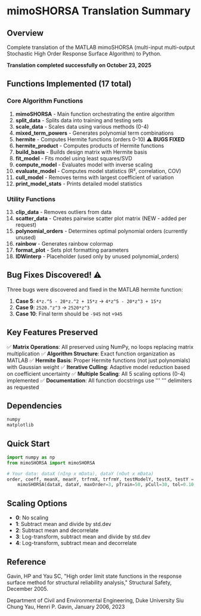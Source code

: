 # mimoSHORSA Translation Summary

## Overview
Complete translation of the MATLAB mimoSHORSA (multi-input multi-output Stochastic High Order Response Surface Algorithm) to Python.

**Translation completed successfully on October 23, 2025**

## Functions Implemented (17 total)

### Core Algorithm Functions
1. **mimoSHORSA** - Main function orchestrating the entire algorithm
2. **split_data** - Splits data into training and testing sets
3. **scale_data** - Scales data using various methods (0-4)
4. **mixed_term_powers** - Generates polynomial term combinations
5. **hermite** - Computes Hermite functions (orders 0-10) ⚠️ **BUGS FIXED**
6. **hermite_product** - Computes products of Hermite functions
7. **build_basis** - Builds design matrix with Hermite basis
8. **fit_model** - Fits model using least squares/SVD
9. **compute_model** - Evaluates model with inverse scaling
10. **evaluate_model** - Computes model statistics (R², correlation, COV)
11. **cull_model** - Removes terms with largest coefficient of variation
12. **print_model_stats** - Prints detailed model statistics

### Utility Functions
13. **clip_data** - Removes outliers from data
14. **scatter_data** - Creates pairwise scatter plot matrix (NEW - added per request)
15. **polynomial_orders** - Determines optimal polynomial orders (currently unused)
16. **rainbow** - Generates rainbow colormap
17. **format_plot** - Sets plot formatting parameters
18. **IDWinterp** - Placeholder (used only by unused polynomial_orders)

## Bug Fixes Discovered! ⚠️

Three bugs were discovered and fixed in the MATLAB hermite function:

1. **Case 5**: `4*z.^5 - 20*z.^2 + 15*z` → `4*z^5 - 20*z^3 + 15*z`
2. **Case 9**: `2520.^z^3` → `2520*z^3`
3. **Case 10**: Final term should be `-945` not `+945`

## Key Features Preserved

✅ **Matrix Operations**: All preserved using NumPy, no loops replacing matrix multiplication
✅ **Algorithm Structure**: Exact function organization as MATLAB
✅ **Hermite Basis**: Proper Hermite functions (not just polynomials) with Gaussian weight
✅ **Iterative Culling**: Adaptive model reduction based on coefficient uncertainty
✅ **Multiple Scaling**: All 5 scaling options (0-4) implemented
✅ **Documentation**: All function docstrings use ''' ''' delimiters as requested

## Dependencies
```python
numpy
matplotlib
```

## Quick Start
```python
import numpy as np
from mimoSHORSA import mimoSHORSA

# Your data: dataX (nInp x mData), dataY (nOut x mData)
order, coeff, meanX, meanY, trfrmX, trfrmY, testModelY, testX, testY = \
    mimoSHORSA(dataX, dataY, maxOrder=3, pTrain=50, pCull=30, tol=0.10, scaling=1)
```

## Scaling Options
- **0**: No scaling
- **1**: Subtract mean and divide by std.dev
- **2**: Subtract mean and decorrelate
- **3**: Log-transform, subtract mean and divide by std.dev
- **4**: Log-transform, subtract mean and decorrelate

## Reference
Gavin, HP and Yau SC, "High order limit state functions in the 
response surface method for structural reliability analysis,"
Structural Safety, December 2005.

Department of Civil and Environmental Engineering, Duke University
Siu Chung Yau, Henri P. Gavin, January 2006, 2023
